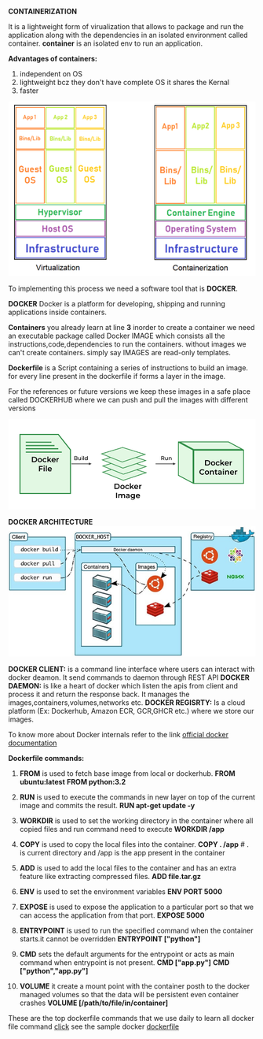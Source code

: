 **CONTAINERIZATION**

It is a lightweight form of virualization that allows to package and run the application along with the dependencies in an isolated environment called container.
__container__ is an isolated env to run an application.

__Advantages of containers:__
1) independent on OS
2) lightweight bcz they don't have complete OS it shares the Kernal
3) faster

![Virtualization vs Containerization](/Theory/images/vm-vs-containers.webp)

To implementing this process we need a software tool that is __DOCKER__.

**DOCKER**
Docker is a platform for developing, shipping and running applications inside containers.

__Containers__ you already learn at line __3__
inorder to create a container we need an executable package called Docker IMAGE which consists all the instructions,code,dependencies to run the containers. without images we can't create containers.
simply say IMAGES are read-only templates.

__Dockerfile__ is a Script containing a series of instructions to build an image.
for every line present in the dockerfile if forms a layer in the image.

For the references or future versions  we keep these images in a safe place called DOCKERHUB where we can push and pull the images with different versions

![](/Theory/images/dockerfile-2.png)

**DOCKER ARCHITECTURE**
![](/Theory/images/docker%20architecture.jpg)

__DOCKER CLIENT:__ is a command line interface where users can interact with docker deamon. It send commands to daemon through REST API
__DOCKER DAEMON:__ is like a heart of docker which listen the apis from client and process it and return the response back.
                    It manages the images,containers,volumes,networks etc.
__DOCKER REGISRTY:__ Is a cloud platform (Ex: Dockerhub, Amazon ECR, GCR,GHCR etc.) where we store our images.

To know more about Docker internals refer to the link [official docker documentation](https://docs.docker.com/get-started/overview/)


__Dockerfile commands:__

1) __FROM__ is used to fetch base image from local or dockerhub. 
        **FROM ubuntu:latest**
        **FROM python:3.2**

2) __RUN__ is used to execute the commands in new layer on top of the current image and commits the result.
        **RUN apt-get update -y**

3) __WORKDIR__ is used to set the working directory in the container where all copied files and run command need to execute 
        **WORKDIR /app**

4) __COPY__ is used to copy the local files into the container.
        **COPY . /app** # . is current directory and /app is the app present in the container

5) __ADD__ is used to add the local files to the container and has an extra feature like extracting compressed files.
        **ADD file.tar.gz**

6) __ENV__ is used to set the environment variables 
        **ENV PORT 5000**

7) __EXPOSE__ is used to expose the application to a particular port so that we can access the application from that port.
        **EXPOSE 5000**

8) __ENTRYPOINT__ is used to run the specified command when the container starts.it cannot be overridden
        **ENTRYPOINT ["python"]**

9) __CMD__ sets the default arguments for the entrypoint or acts as main command when entrypoint is not present.
        **CMD ["app.py"]**
        **CMD ["python","app.py"]**
10) __VOLUME__ it create a mount point with the container posth to the docker managed volumes so that the data will be persistent even container crashes
        **VOLUME [/path/to/file/in/container]**


These are the top dockerfile commands that we use daily to learn all docker file command [click](https://docs.docker.com/reference/dockerfile/)
see the sample docker [dockerfile](/code/Dockerfile)
